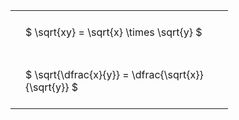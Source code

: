 ---
---

#  
<br>
<style type="text/css">
#T_3e705 th.col_heading {
  text-align: left;
  font-size: 1em;
}
#T_3e705 td {
  text-align: left;
  font-size: 1em;
  padding: 1.5em;
}
#T_3e705_row0_col0, #T_3e705_row1_col0 {
  width: 300px;
  white-space: pre-wrap;
}
</style>
<table id="T_3e705">
  <thead>
  </thead>
  <tbody>
    <tr>
      <td id="T_3e705_row0_col0" class="data row0 col0" >$ \sqrt{xy} = \sqrt{x} \times \sqrt{y} $</td>
    </tr>
    <tr>
      <td id="T_3e705_row1_col0" class="data row1 col0" >$ \sqrt{\dfrac{x}{y}} = \dfrac{\sqrt{x}}{\sqrt{y}} $</td>
    </tr>
  </tbody>
</table>
